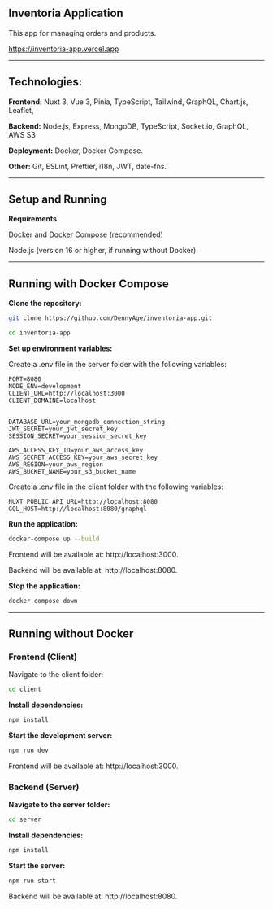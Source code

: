 Inventoria Application
----
This app for managing orders and products.

https://inventoria-app.vercel.app

----------

Technologies:
-

**Frontend:** Nuxt 3, Vue 3, Pinia, TypeScript, Tailwind, GraphQL, Chart.js, Leaflet, 

**Backend:** Node.js, Express, MongoDB, TypeScript,  Socket.io, GraphQL, AWS S3

**Deployment:** Docker, Docker Compose.

**Other:** Git, ESLint, Prettier, i18n, JWT, date-fns.

------------
Setup and Running
-
**Requirements**

Docker and Docker Compose (recommended)

Node.js (version 16 or higher, if running without Docker)


----------
**Running with Docker Compose**
-

**Clone the repository:**
```bash
git clone https://github.com/DennyAge/inventoria-app.git
```

```bash
cd inventoria-app
```

**Set up environment variables:**

Create a .env file in the server folder with the following variables:

```env
PORT=8080
NODE_ENV=development
CLIENT_URL=http://localhost:3000
CLIENT_DOMAINE=localhost


DATABASE_URL=your_mongodb_connection_string
JWT_SECRET=your_jwt_secret_key
SESSION_SECRET=your_session_secret_key

AWS_ACCESS_KEY_ID=your_aws_access_key
AWS_SECRET_ACCESS_KEY=your_aws_secret_key
AWS_REGION=your_aws_region
AWS_BUCKET_NAME=your_s3_bucket_name
```

Create a .env file in the client folder with the following variables:

```env
NUXT_PUBLIC_API_URL=http://localhost:8080
GQL_HOST=http://localhost:8080/graphql
```

**Run the application:**

```bash
docker-compose up --build
```

Frontend will be available at: http://localhost:3000.

Backend will be available at: http://localhost:8080.

**Stop the application:**

```bash
docker-compose down
```
---------
Running without Docker
-

### **Frontend (Client)**

Navigate to the client folder:

```bash
cd client
```

**Install dependencies:**

```bash
npm install
```

**Start the development server:**

```bash
npm run dev
```

Frontend will be available at: http://localhost:3000.

### **Backend (Server)**

**Navigate to the server folder:**

```bash
cd server
```

**Install dependencies:**

```bash
npm install
```

**Start the server:**
```bash
npm run start
```


Backend will be available at: http://localhost:8080.